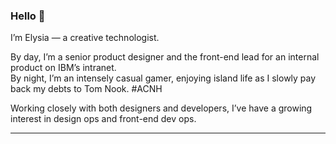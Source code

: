 ### Hello 👋

I’m Elysia — a creative technologist.

By day, I’m a senior product designer and the front-end lead for an internal product on IBM’s intranet.<br/>
By night, I’m an intensely casual gamer, enjoying island life as I slowly pay back my debts to Tom Nook. #ACNH

Working closely with both designers and developers, I’ve have a growing interest in design ops and front-end dev ops.

---

<!--
**elycheea/elycheea** is a ✨ _special_ ✨ repository because its `README.md` (this file) appears on your GitHub profile.

Here are some ideas to get you started:

- 🔭 I’m currently working on ...
- 🌱 I’m currently learning ...
- 👯 I’m looking to collaborate on ...
- 🤔 I’m looking for help with ...
- 💬 Ask me about ...
- 📫 How to reach me: ...
- 😄 Pronouns: ...
- ⚡ Fun fact: ...
-->

